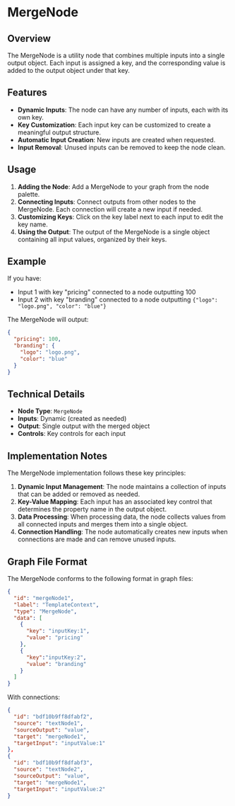 # MergeNode

## Overview

The MergeNode is a utility node that combines multiple inputs into a single output object. Each input is assigned a key, and the corresponding value is added to the output object under that key.

## Features

- **Dynamic Inputs**: The node can have any number of inputs, each with its own key.
- **Key Customization**: Each input key can be customized to create a meaningful output structure.
- **Automatic Input Creation**: New inputs are created when requested.
- **Input Removal**: Unused inputs can be removed to keep the node clean.

## Usage

1. **Adding the Node**: Add a MergeNode to your graph from the node palette.
2. **Connecting Inputs**: Connect outputs from other nodes to the MergeNode. Each connection will create a new input if needed.
3. **Customizing Keys**: Click on the key label next to each input to edit the key name.
4. **Using the Output**: The output of the MergeNode is a single object containing all input values, organized by their keys.

## Example

If you have:
- Input 1 with key "pricing" connected to a node outputting 100
- Input 2 with key "branding" connected to a node outputting `{"logo": "logo.png", "color": "blue"}`

The MergeNode will output:
```json
{
  "pricing": 100,
  "branding": {
    "logo": "logo.png",
    "color": "blue"
  }
}
```

## Technical Details

- **Node Type**: `MergeNode`
- **Inputs**: Dynamic (created as needed)
- **Output**: Single output with the merged object
- **Controls**: Key controls for each input

## Implementation Notes

The MergeNode implementation follows these key principles:

1. **Dynamic Input Management**: The node maintains a collection of inputs that can be added or removed as needed.
2. **Key-Value Mapping**: Each input has an associated key control that determines the property name in the output object.
3. **Data Processing**: When processing data, the node collects values from all connected inputs and merges them into a single object.
4. **Connection Handling**: The node automatically creates new inputs when connections are made and can remove unused inputs.

## Graph File Format

The MergeNode conforms to the following format in graph files:

```json
{
  "id": "mergeNode1",
  "label": "TemplateContext",
  "type": "MergeNode",
  "data": [
    {
      "key": "inputKey:1",
      "value": "pricing"
    },
    {
      "key":"inputKey:2",
      "value": "branding"
    }
  ]
}
```

With connections:

```json
{
  "id": "bdf10b9ff8dfabf2",
  "source": "textNode1",
  "sourceOutput": "value",
  "target": "mergeNode1",
  "targetInput": "inputValue:1"
},
{
  "id": "bdf10b9ff8dfabf3",
  "source": "textNode2",
  "sourceOutput": "value",
  "target": "mergeNode1",
  "targetInput": "inputValue:2"
}
```
